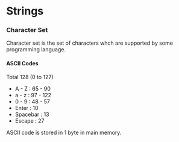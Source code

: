 # Strings

### Character Set
Character set is the set of characters whch are supported by some programming language.

#### ASCII Codes
Total 128 (0 to 127)
* A - Z : 65 - 90
* a - z : 97 - 122
* 0 - 9 : 48 - 57
* Enter : 10
* Spacebar : 13
* Escape : 27

ASCII code is stored in 1 byte in main memory.

